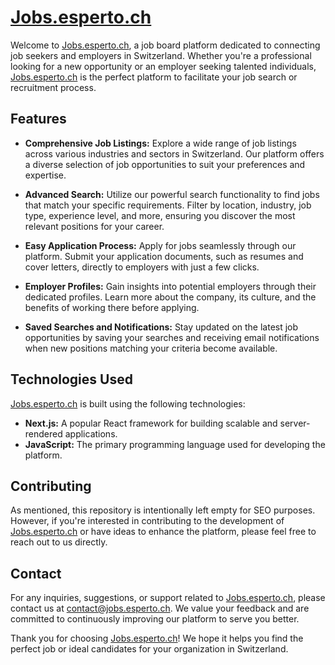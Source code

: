 # [Jobs.esperto.ch](https://jobs.esperto.ch)

Welcome to [Jobs.esperto.ch](https://jobs.esperto.ch), a job board platform dedicated to connecting job seekers and employers in Switzerland. Whether you're a professional looking for a new opportunity or an employer seeking talented individuals, [Jobs.esperto.ch](https://jobs.esperto.ch) is the perfect platform to facilitate your job search or recruitment process.

## Features

- **Comprehensive Job Listings:** Explore a wide range of job listings across various industries and sectors in Switzerland. Our platform offers a diverse selection of job opportunities to suit your preferences and expertise.

- **Advanced Search:** Utilize our powerful search functionality to find jobs that match your specific requirements. Filter by location, industry, job type, experience level, and more, ensuring you discover the most relevant positions for your career.

- **Easy Application Process:** Apply for jobs seamlessly through our platform. Submit your application documents, such as resumes and cover letters, directly to employers with just a few clicks.

- **Employer Profiles:** Gain insights into potential employers through their dedicated profiles. Learn more about the company, its culture, and the benefits of working there before applying.

- **Saved Searches and Notifications:** Stay updated on the latest job opportunities by saving your searches and receiving email notifications when new positions matching your criteria become available.

## Technologies Used

[Jobs.esperto.ch](https://jobs.esperto.ch) is built using the following technologies:

- **Next.js:** A popular React framework for building scalable and server-rendered applications.
- **JavaScript:** The primary programming language used for developing the platform.

## Contributing

As mentioned, this repository is intentionally left empty for SEO purposes. However, if you're interested in contributing to the development of [Jobs.esperto.ch](https://jobs.esperto.ch) or have ideas to enhance the platform, please feel free to reach out to us directly.

## Contact

For any inquiries, suggestions, or support related to [Jobs.esperto.ch](https://jobs.esperto.ch), please contact us at [contact@jobs.esperto.ch](mailto:contact@jobs.esperto.ch). We value your feedback and are committed to continuously improving our platform to serve you better.

Thank you for choosing [Jobs.esperto.ch](https://jobs.esperto.ch)! We hope it helps you find the perfect job or ideal candidates for your organization in Switzerland.